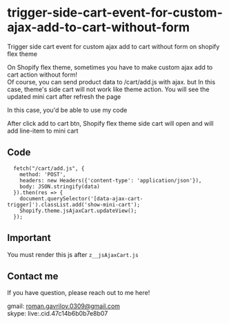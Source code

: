 # trigger-side-cart-event-for-custom-ajax-add-to-cart-without-form
Trigger side cart event for custom ajax add to cart without form on shopify flex theme 

On Shopify flex theme, sometimes you have to make custom ajax add to cart action without form!  
Of course, you can send product data to /cart/add.js with ajax. but In this case, theme's side cart will not work like theme action. You will see the updated mini cart after refresh the page

In this case, you'd be able to use my code

After click add to cart btn, Shopify flex theme side cart will open and will add line-item to mini cart

## Code

```
  fetch("/cart/add.js", {
    method: 'POST',
    headers: new Headers({'content-type': 'application/json'}),
    body: JSON.stringify(data)
  }).then(res => {
    document.querySelector('[data-ajax-cart-trigger]').classList.add('show-mini-cart');
    Shopify.theme.jsAjaxCart.updateView();
  });
```

## Important
You must render this js after ```z__jsAjaxCart.js``` 

## Contact me
If you have question, please reach out to me here!

gmail: roman.gavrilov.0309@gmail.com<br>
skype: live:.cid.47c14b6b0b7e8b07
